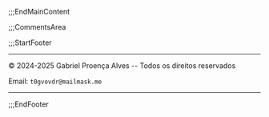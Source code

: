 

;;;EndMainContent

;;;CommentsArea

;;;StartFooter

---

© 2024-2025 Gabriel Proença Alves -- Todos os direitos reservados

Email: `t0gvovdr@mailmask.me`

---

;;;EndFooter
